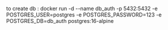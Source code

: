to create db : docker run -d --name db_auth -p 5432:5432 -e POSTGRES_USER=postgres -e  POSTGRES_PASSWORD=123 -e POSTGRES_DB=db_auth postgres:16-alpine
